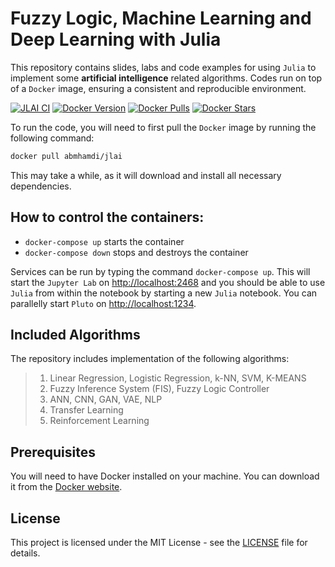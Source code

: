 # Fuzzy Logic, Machine Learning and Deep Learning with Julia

This repository contains slides, labs and code examples for using `Julia` to implement some **artificial intelligence** related algorithms. Codes run on top of a `Docker` image, ensuring a consistent and reproducible environment.

[![JLAI CI](https://github.com/a-mhamdi/jlai/actions/workflows/docker-image.yml/badge.svg)](https://github.com/a-mhamdi/jlai/actions/workflows/jlai.yml)
[![Docker Version](https://img.shields.io/docker/v/abmhamdi/jlai?sort=semver)](https://hub.docker.com/r/abmhamdi/jlai)
[![Docker Pulls](https://img.shields.io/docker/pulls/abmhamdi/jlai)](https://hub.docker.com/r/abmhamdi/jlai)
[![Docker Stars](https://img.shields.io/docker/stars/abmhamdi/jlai)](https://hub.docker.com/r/abmhamdi/jlai)

To run the code, you will need to first pull the `Docker` image by running the following command:

```zsh
docker pull abmhamdi/jlai
```

This may take a while, as it will download and install all necessary dependencies.

## How to control the containers:

* ```docker-compose up``` starts the container
* ```docker-compose down``` stops and destroys the container

Services can be run by typing the command `docker-compose up`. This will start the `Jupyter Lab` on [http://localhost:2468](http://localhost:2468) and you should be able to use `Julia` from within the notebook by starting a new `Julia` notebook. You can parallelly start `Pluto` on [http://localhost:1234](http://localhost:1234).

## Included Algorithms
The repository includes implementation of the following algorithms:
>1. Linear Regression, Logistic Regression, k-NN, SVM, K-MEANS
>1. Fuzzy Inference System (FIS), Fuzzy Logic Controller
>1. ANN, CNN, GAN, VAE, NLP
>1. Transfer Learning
>1. Reinforcement Learning

## Prerequisites
You will need to have Docker installed on your machine. You can download it from the [Docker website](https://hub.docker.com).

## License
This project is licensed under the MIT License - see the [LICENSE](./LICENSE) file for details.
